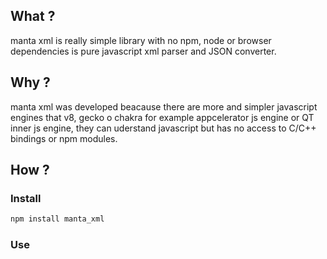 ## What ?

manta xml is really simple library with no npm, node or browser dependencies is pure javascript xml parser and JSON converter.

## Why ?

manta xml was developed beacause there are more and simpler javascript engines that v8, gecko o chakra for example appcelerator js engine or QT inner js engine, they can uderstand javascript but has no access to C/C++ bindings or npm modules.

## How ?

### Install

```bash
npm install manta_xml
```

### Use